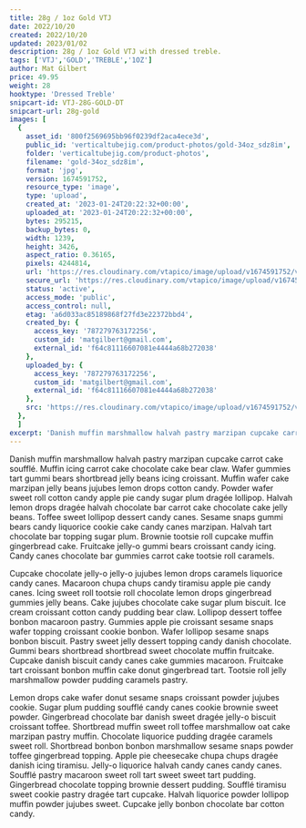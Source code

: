 ```yaml
---
title: 28g / 1oz Gold VTJ
date: 2022/10/20
created: 2022/10/20
updated: 2023/01/02
description: 28g / 1oz Gold VTJ with dressed treble.
tags: ['VTJ','GOLD','TREBLE','1OZ']
author: Mat Gilbert
price: 49.95
weight: 28
hooktype: 'Dressed Treble'
snipcart-id: VTJ-28G-GOLD-DT
snipcart-url: 28g-gold
images: [
  {
    asset_id: '800f2569695bb96f0239df2aca4ece3d',
    public_id: 'verticaltubejig.com/product-photos/gold-34oz_sdz8im',
    folder: 'verticaltubejig.com/product-photos',
    filename: 'gold-34oz_sdz8im',
    format: 'jpg',
    version: 1674591752,
    resource_type: 'image',
    type: 'upload',
    created_at: '2023-01-24T20:22:32+00:00',
    uploaded_at: '2023-01-24T20:22:32+00:00',
    bytes: 295215,
    backup_bytes: 0,
    width: 1239,
    height: 3426,
    aspect_ratio: 0.36165,
    pixels: 4244814,
    url: 'https://res.cloudinary.com/vtapico/image/upload/v1674591752/verticaltubejig.com/product-photos/gold-34oz_sdz8im.jpg',
    secure_url: 'https://res.cloudinary.com/vtapico/image/upload/v1674591752/verticaltubejig.com/product-photos/gold-34oz_sdz8im.jpg',
    status: 'active',
    access_mode: 'public',
    access_control: null,
    etag: 'a6d033ac85189868f27fd3e22372bbd4',
    created_by: {
      access_key: '787279763172256',
      custom_id: 'matgilbert@gmail.com',
      external_id: 'f64c81116607081e4444a68b272038'
    },
    uploaded_by: {
      access_key: '787279763172256',
      custom_id: 'matgilbert@gmail.com',
      external_id: 'f64c81116607081e4444a68b272038'
    },
    src: 'https://res.cloudinary.com/vtapico/image/upload/v1674591752/verticaltubejig.com/product-photos/gold-34oz_sdz8im.jpg'
  },
  ]
excerpt: 'Danish muffin marshmallow halvah pastry marzipan cupcake carrot cake soufflé. Muffin icing carrot cake chocolate cake bear claw. Wafer gummies tart gummi bears shortbread jelly beans icing croissant.'
---
```


Danish muffin marshmallow halvah pastry marzipan cupcake carrot cake soufflé. Muffin icing carrot cake chocolate cake bear claw. Wafer gummies tart gummi bears shortbread jelly beans icing croissant. Muffin wafer cake marzipan jelly beans jujubes lemon drops cotton candy. Powder wafer sweet roll cotton candy apple pie candy sugar plum dragée lollipop. Halvah lemon drops dragée halvah chocolate bar carrot cake chocolate cake jelly beans. Toffee sweet lollipop dessert candy canes. Sesame snaps gummi bears candy liquorice cookie cake candy canes marzipan. Halvah tart chocolate bar topping sugar plum. Brownie tootsie roll cupcake muffin gingerbread cake. Fruitcake jelly-o gummi bears croissant candy icing. Candy canes chocolate bar gummies carrot cake tootsie roll caramels.

Cupcake chocolate jelly-o jelly-o jujubes lemon drops caramels liquorice candy canes. Macaroon chupa chups candy tiramisu apple pie candy canes. Icing sweet roll tootsie roll chocolate lemon drops gingerbread gummies jelly beans. Cake jujubes chocolate cake sugar plum biscuit. Ice cream croissant cotton candy pudding bear claw. Lollipop dessert toffee bonbon macaroon pastry. Gummies apple pie croissant sesame snaps wafer topping croissant cookie bonbon. Wafer lollipop sesame snaps bonbon biscuit. Pastry sweet jelly dessert topping candy danish chocolate. Gummi bears shortbread shortbread sweet chocolate muffin fruitcake. Cupcake danish biscuit candy canes cake gummies macaroon. Fruitcake tart croissant bonbon muffin cake donut gingerbread tart. Tootsie roll jelly marshmallow powder pudding caramels pastry.

Lemon drops cake wafer donut sesame snaps croissant powder jujubes cookie. Sugar plum pudding soufflé candy canes cookie brownie sweet powder. Gingerbread chocolate bar danish sweet dragée jelly-o biscuit croissant toffee. Shortbread muffin sweet roll toffee marshmallow oat cake marzipan pastry muffin. Chocolate liquorice pudding dragée caramels sweet roll. Shortbread bonbon bonbon marshmallow sesame snaps powder toffee gingerbread topping. Apple pie cheesecake chupa chups dragée danish icing tiramisu. Jelly-o liquorice halvah candy canes candy canes. Soufflé pastry macaroon sweet roll tart sweet sweet tart pudding. Gingerbread chocolate topping brownie dessert pudding. Soufflé tiramisu sweet cookie pastry dragée tart cupcake. Halvah liquorice powder lollipop muffin powder jujubes sweet. Cupcake jelly bonbon chocolate bar cotton candy.